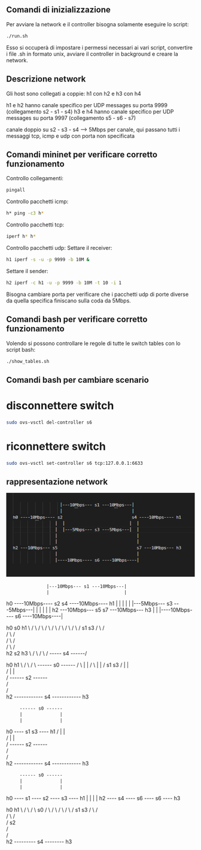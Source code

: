 ## Comandi di inizializzazione
Per avviare la network e il controller bisogna solamente eseguire lo script:
```bash
./run.sh
```

Esso si occuperà di impostare i permessi necessari ai vari script, convertire i file .sh in formato unix, avviare il controller in background e creare la network.

## Descrizione network
Gli host sono collegati a coppie:
h1 con h2 
e
h3 con h4

h1 e h2 hanno canale specifico per UDP messages su porta 9999 (collegamento s2 - s1 - s4)
h3 e h4 hanno canale specifico per UDP messages su porta 9997 (collegamento s5 - s6 - s7)

canale doppio su s2 - s3 - s4 --> 5Mbps per canale, qui passano tutti i messaggi tcp, icmp e udp con porta non specificata

## Comandi mininet per verificare corretto funzionamento
Controllo collegamenti:
```bash
pingall
```

Controllo pacchetti icmp:
```bash
h* ping -c3 h*
```

Controllo pacchetti tcp:
```bash
iperf h* h*
```

Controllo pacchetti udp:
Settare il receiver:
```bash
h1 iperf -s -u -p 9999 -b 10M &
```
Settare il sender:
```bash
h2 iperf -c h1 -u -p 9999 -b 10M -t 10 -i 1
```

Bisogna cambiare porta per verificare che i pacchetti udp di porte diverse da quella specifica finiscano sulla coda da 5Mbps.

## Comandi bash per verificare corretto funzionamento
Volendo si possono controllare le regole di tutte le switch tables con lo script bash:
```bash
./show_tables.sh
```

## Comandi bash per cambiare scenario
# disconnettere switch
```bash
sudo ovs-vsctl del-controller s6
```
# riconnettere switch
```bash
sudo ovs-vsctl set-controller s6 tcp:127.0.0.1:6633
```


## rappresentazione network

<p align="center">
  <img src="images/bash network.png" width="600">
</p>

                   |---10Mbps--- s1 ---10Mbps---|  
                   |                            |  
h0 ----10Mbps---- s2                            s4 ----10Mbps---- h1
                 |  |                          |  |
                 |  |---5Mbps--- s3 ---5Mbps---|  |
                 |                                |
                 |                                |
h2 ---10Mbps--- s5                                s7 ---10Mbps--- h3
                 |                                |
                 |----10Mbps---- s6 ----10Mbps----|




h0            s0           h1
   \        /   \        /
    \      /     \      /
     \    /       \    /
      \  /         \  /
       s1           s3
      /  \         /  \
     /    \       /    \
    /      \     /      \
   /        \   /        \
h2           s2            h3
   \                     /
    \                   /
     \                 /
      \----- s4 ------/



h0                              h1
   \                          /
    \                        /
     \   ------ s0 ------   /
      \  |              |  /
       \ |              | /
        s1              s3
       / |              | \
      /  |              |  \
     /   ------ s2 ------   \
    /                        \
   /                          \
h2 ------------ s4 ------------ h3




         ------ s0 ------ 
         |              | 
         |              | 
h0 ---- s1              s3 ---- h1
       / |              | \
      /  |              |  \
     /   ------ s2 ------   \
    /                        \
   /                          \
h2 ------------ s4 ------------ h3


         ------ s0 ------ 
         |              | 
         |              | 
h0 ---- s1 ---- s2 ---- s3 ---- h1
         |              |
         |              |
h2 ---- s4 ---- s6 ---- s6 ---- h3



h0                        h1
   \                    /
    \                  /
     \       s0       /
      \    /    \    /
       \  /      \  /
        s1        s3
       /  \      /  \
      /    \    /    \
     /       s2       \
    /                  \
   /                    \
h2 --------- s4 -------- h3
